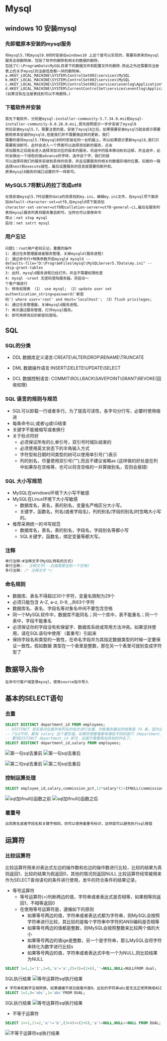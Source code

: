 # Mysql

## windows 10 安装mysql

### 先卸载原本安装的mysql服务
```text
将mysql5.7和mysql8.0同时安装在windows10 上这个是可以实现的，需要将原来的mysql服务全部删除掉，包括了软件的删除和相关的数据的删除，
包括了C:\ProgramData\MySQL目录下的数据文件和配置文件的删除.除此之外还需要将注册表上的关于mysql的注册信息都一并的删除掉。
a.HKEY_LOCAL_MACHINE\SYSTEM\ControlSet001\services\MySQL
b.HKEY_LOCAL_MACHINE\SYSTEM\ControlSet002\services\MySQL
c.HKEY_LOCAL_MACHINE\SYSTEM\ControlSet001\services\evenlog\Application\MySQL
d.HKEY_LOCAL_MACHINE\SYSTEM\CurrentControlSet\services\eventlog\Application\MySQL
(如果没有在注册表找到可以不用删除。)
```
### 下载软件并安装
```text
首先下载软件，分别是mysql-installer-community-5.7.34.0.msi和mysql-installer-community-8.0.26.0.msi,首先按照提示一步步安装了mysql8
然后安装mysql5.7。需要注意的是，安装了mysql8之后，如果需要安装mysql5就会提示需要删除原本安装的mysql8,但是我们并不需要做这样的更新，我们
需要的是将mysql5.7和mysql8同时安装在同一台机器上，所以如果提示更新mysql8,我们只需要取消即可，此时会进入一个界面可以选择添加新的服务，点击
添加服务之后就会进入选择添加对应的版本的服务，将选中的版本移动到右边框，并且选中，此时会弹出一个绿色的饿advance的字样，选中这个字，我们的就
可以选择将我们的服务安装到具体的目录，并且设置服务的相关的数据存储的位置。后面的一路选择next和execute就性，最后设置服务的信息就需要将断开和、
原来mysql8服务的端口设置的不一样即可。
```
### MySQL5.7将默认的拉丁改成utf8
```text
在我安装mysql5.7时设置的data的目录找到my.ini，编辑my.ini文件，在mysql项下面添加default-character-set=utf8,在mysqld项下面添加
character-set-server=utf8和collation-server=utf8-general-ci,最后在服务列表将mysql服务列表将服务重启即可。当然也可以使用命令
停止：net stop mysql
启动：net satrt mysql
```


### 用户忘记
```text
问题1：root用户密码忘记，重置的操作
1: 通过任务管理器或者服务管理，关掉mysqld(服务进程) 
2: 通过命令行+特殊参数开启mysqld mysqld --
defaults-file="D:\ProgramFiles\mysql\MySQLServer5.7Data\my.ini" --skip-grant-tables
3: 此时，mysqld服务进程已经打开。并且不需要权限检查 
4: mysql -uroot 无密码登陆服务器。另启动一
个客户端进行 
5: 修改权限表 （1） use mysql; （2）update user set authentication_string=password('新密
码') where user='root' and Host='localhost'; （3）flush privileges; 
6: 通过任务管理器，关掉mysqld服务进程。 
7: 再次通过服务管理，打开mysql服务。 
8: 即可用修改后的新密码登陆。
```
## SQL

### SQL的分类
* DDL
数据库定义语言:CREATE\ALTER\DROP\RENAME\TRUNCATE

* DML
数据操作语言:INSERT\DELETE\UPDATE\SELECT

* DCL 
数据控制语言: COMMIT\ROLLBACK\SAVEPOINT\GRANT\REVOKE(回收权限)


### SQL 语言的规则与规范

* SQL可以卸载一行或者多行。为了提高可读性，各字句分行写，必要时使用缩进
* 每条命令以;或者\g或\G结束
* 关键字不能被缩写或者换行
* 关于标点符好
    * 必须保证所有的(),单引号，双引号时城队结束的
    * 必须使用英文状态下的半角输入方式
    * 字符型和日期时间类型的树可以使用单引号('')表示
    * 列的别名，尽量使用双引号(""),而且不建议省略as (这样做的好处是在列中如果存在空格等，也可以将含空格的一并算做别名，否则会报错)

### SQL 大小写规范
* MySQL在windows环境下大小写不敏感
* MySQL在Linux环境下大小写敏感
    * 数据库名，表名，表的别名，变量名严格区分大小写。
    * 关键字，函数名，列名(或者字段名)，列的别名(字段的别名)时忽略大小写的。
* 推荐采用统一的书写规范
    * 数据库名，表名，表的别名，字段名，字段别名等都小写
    * SQL关键字，函数名，绑定变量等都大写。
    
### 注释
```sql
单行注释:#注释文字(MySQL特有的方式)
单行注释:-- 注释文字(--后面需要宝航一个空格)
多行注释: /* 注释文字 */
```    
    
### 命名规则
* 数据库、表名不得超过30个字符，变量名限制为29个
* 必须只能包含 A–Z, a–z, 0–9, _共63个字符
* 数据库名、表名、字段名等对象名中间不要包含空格
* 同一个MySQL软件中，数据库不能同名；同一个库中，表不能重名；同一个表中，字段不能重名
* 必须保证你的字段没有和保留字、数据库系统或常用方法冲突。如果坚持使用，请在SQL语句中使用`（着重号）引起来
* 保持字段名和类型的一致性，在命名字段并为其指定数据类型的时候一定要保证一致性。假如数据
 类型在一个表里是整数，那在另一个表里可就别变成字符型了   

## 数据导入指令
```text
在命令行客户端登录mysql，使用source指令导入
```
## 基本的SELECT语句
### 去重
```sql
SELECT DISTINCT department_id FROM employees;
-- DISTINCT 其实是对后面所有列名的组合进行去重，你能看到最后的结果是 74 条，因为这 74 个部
-- 门id不同，都有 salary 这个属性值。如果你想要看都有哪些不同的部门（department_id），只需
-- 要写DISTINCT department_id 即可，后面不需要再加其他的列名了。
SELECT DISTINCT department_id,salary FROM employees;
```
![第一句sql去重前](./files\sql去重-1.PNG)
![第一句sql去重后](./files\sql去重-2.PNG)

![第二句sql去重前](./files\sql去重-3.PNG)
![第二句sql去重后](./files\sql去重-4.PNG)


### 控制运算处理
```sql
SELECT employee_id,salary,commission_pct,12*salary*(1+IFNULL(commission_pct,0)) "annual_sal" FROM employees;
```
![sql加ifnull()函数之前](./files\sql空值参与运算-1.PNG)
![sql加ifnull()函数之后](./files\sql空值参与运算-2.PNG)

### 着重号
```sql
出现表名或者字段名和关键字相同，则可以使用着重号标识，这样就可以避免执行sql报错
```

## 运算符

### 比较运算符
比较运算符用来对表达式左边的操作数和右边的操作数进行比较，比较的结果为真则返回1，比较的结果为假返回0，其他的情况则返回NULL
比较运算符经常被用来作为SELECT查询语句的条件进行使用，发牛的符合条件的结果记录。
* 等号运算符
    * 等号运算符(=)判断两边的值，字符串或者表达式是否相等，如果相等则返回1，不相等返回0
    * 在使用等号运算符是，遵循如下的原则
        * 如果等号两边的值，字符串或者表达式都为字符串，则MySQL会按照字符串进行比较，其比较的是每个字符串中字符的ANSI编码是否相等
        * 如果等号两边的值都是整数，则MySQL会按照整数来比较两个值的大小
        * 如果等号两边的值ige是整数，另一个是字符串，那么MySQL会将字符串转化为数字进行比较s
        * 如果等号两边的值，字符串或者表达式中有一个为NULL,则比较结果为NULL
        
```sql
SELECT 1=1,1='1',1=0,'a'='a',(5+3)=(2+6),''=NULL,NULL=NULLFROM dual;
```        
SQL执行结果
![等号运算符sql执行结果](./files\比较运算符-1.PNG)

```sql
# 字符串和数字互相转换，如果缓缓不成功就看作是0，此处的字符串abc是无法正常转换成ASIIC码的，所以默认返回0.
SELECT 1=2,0='abc',1='abc'FROM DUAL;
```
SQL执行结果
![等号运算符sql执行结果](./files\比较运算符-2.PNG)

* 不等于运算符
```sql
SELECT 1<>1,1!=2,'a'!='b',(3+4)<>(2+6),'a'!=NULL,NULL<>NULL FROM DUAL;
```
![不等于运算符sql执行结果](./files\比较运算符-3.PNG)


 





